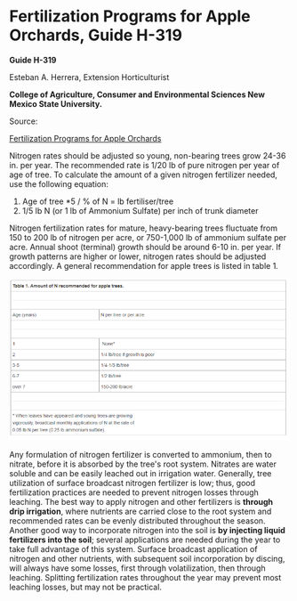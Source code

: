 # Fertilization Programs for Apple Orchards, Guide H-319

**Guide H-319**

Esteban A. Herrera, Extension Horticulturist

**College of Agriculture, Consumer and Environmental Sciences New Mexico State University.**

Source: 

[Fertilization Programs for Apple Orchards](https://aces.nmsu.edu/pubs/_h/H319/welcome.html)

Nitrogen rates should be adjusted so young, non-bearing trees grow 24-36 in. per year. The recommended rate is 1/20 lb of pure nitrogen per year of age of tree. To calculate the amount of a given nitrogen fertilizer needed, use the following equation:

1. Age of tree *5 / % of N = lb fertiliser/tree
2.  1/5 lb N (or 1 lb of Ammonium Sulfate) per inch of trunk diameter

Nitrogen fertilization rates for mature, heavy-bearing trees fluctuate from 150 to 200 lb of nitrogen per acre, or 750-1,000 lb of ammonium sulfate per acre. Annual shoot (terminal) growth should be around 6-10 in. per year. If growth patterns are higher or lower, nitrogen rates should be adjusted accordingly. A general recommendation for apple trees is listed in table 1.

![Fertilization%20Programs%20for%20Apple%20Orchards,%20Guide%20H%2054f0bc5a765b4c2ba9888f5e4db37bd2/Untitled.png](Fertilization%20Programs%20for%20Apple%20Orchards,%20Guide%20H%2054f0bc5a765b4c2ba9888f5e4db37bd2/Untitled.png)

Any formulation of nitrogen fertilizer is converted to ammonium, then to nitrate, before it is absorbed by the tree's root system. Nitrates are water soluble and can be easily leached out in irrigation water. Generally, tree utilization of surface broadcast nitrogen fertilizer is low; thus, good fertilization practices are needed to prevent nitrogen losses through leaching. The best way to apply nitrogen and other fertilizers is **through drip irrigation**, where nutrients are carried close to the root system and recommended rates can be evenly distributed throughout the season. Another good way to incorporate nitrogen into the soil is **by injecting liquid fertilizers into the soil**; several applications are needed during the year to take full advantage of this system. Surface broadcast application of nitrogen and other nutrients, with subsequent soil incorporation by discing, will always have some losses, first through volatilization, then through leaching. Splitting fertilization rates throughout the year may prevent most leaching losses, but may not be practical.